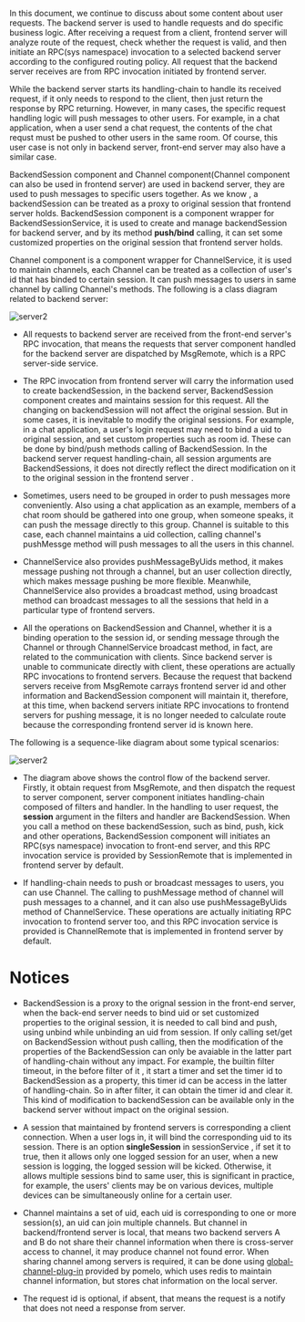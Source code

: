 In this document, we continue to discuss about some content about user requests. The backend server is used to handle requests and do specific business logic. After receiving a request from a client, frontend server will analyze route of the request, check whether the request is valid, and then initiate an RPC(sys namespace) invocation to a selected backend server according to the configured routing policy. All request that the backend server receives are from RPC invocation initiated by frontend server.

While the backend server starts its handling-chain to handle its received request, if it only needs to respond to the client, then just return the response by RPC returning. However, in many cases, the specific request handling logic will push messages to other users. For example, in a chat application, when a user send a chat request, the contents of the chat requst must be pushed to other users in the same room. Of course, this user case is not only in backend server, front-end server may also have a similar case.

BackendSession component and Channel component(Channel component can also be used in frontend server) are used in backend server, they are used to push messages to specific users together. As we know , a backendSession can be treated as a proxy to original session that frontend server holds. BackendSession component is a component wrapper for BackendSessionService, it is used to create and manage backendSession for backend server, and by its method **push/bind** calling, it can set some customized properties on the original session that frontend server holds.

Channel component is a component wrapper for ChannelService, it is used to maintain channels, each Channel can be treated as a collection of user's id that has binded to certain session. It can push messages to users in same channel by calling Channel's methods. The following is a class diagram related to backend server:

![server2](images/server2.png)

* All requests to backend server are received from the front-end server's RPC invocation, that means the requests that server component handled for the backend server are dispatched by MsgRemote, which is a RPC server-side service.

* The RPC invocation from frontend server will carry the information used to create backendSession, in the backend server, BackendSession component creates and maintains session for this request. All the changing on backendSession will not affect the original session. But in some cases, it is inevitable to modify the original sessions. For example, in a chat application, a user's login request may need to bind a uid to original session, and set custom properties such as room id. These can be done by bind/push methods calling of BackendSession. In the backend server request handling-chain, all session arguments are BackendSessions, it does not directly reflect the direct modification on it to the original session in the frontend server .

* Sometimes, users need to be grouped in order to push messages more conveniently. Also using a chat application as an example, members of a chat room should be gathered into one group, when someone speaks, it can push the message directly to this group. Channel is suitable to this case, each channel maintains a uid collection, calling channel's pushMessge method will push messages to all the users in this channel.

* ChannelService also provides pushMessageByUids method, it makes message pushing not through a channel, but an user collection directly, which makes message pushing be more flexible. Meanwhile, ChannelService also provides a broadcast method, using broadcast method can broadcast messages to all the sessions that held in a particular type of frontend servers.

* All the operations on BackendSession and Channel, whether it is a binding operation to the session id, or sending message through the Channel or through ChannelService broadcast method, in fact, are related to the communication with clients. Since backend server is unable to communicate directly with client, these operations are actually RPC invocations to frontend servers. Because the request that backend servers receive from MsgRemote carrays frontend server id and other information and BackendSession component will maintain it, therefore, at this time, when backend servers initiate RPC invocations to frontend servers for pushing message, it is no longer needed to calculate route because the corresponding frontend server id is known here.

The following is a sequence-like diagram about some typical scenarios:

![server2](images/sd_server2.png)

* The diagram above shows the control flow of the backend server. Firstly, it obtain request from MsgRemote, and then dispatch the request to server component, server component initiates handling-chain composed of filters and handler. In the handling to user request, the **session** argument in the filters and handler are BackendSession. When you call a method on these backendSession, such as bind, push, kick and other operations, BackendSession component will initiates an RPC(sys namespace) invocation to front-end server, and this RPC invocation service is provided by SessionRemote that is implemented in frontend server by default.

* If handling-chain needs to push or broadcast messages to users, you can use Channel. The calling to pushMessage method of channel will push messages to a channel, and it can also use pushMessageByUids method of ChannelService. These operations are actually initiating RPC invocation to frontend server too, and this RPC invocation service is provided is ChannelRemote that is implemented in frontend server by default.

Notices
============

* BackendSession is a proxy to the orignal session in the front-end server, when the back-end server needs to bind uid or set customized properties to the original session, it is needed to call bind and push, using unbind while unbinding an uid from session. If only calling set/get on BackendSession without push calling, then the modification of the properties of the BackendSession can only be avaiable in the latter part of handling-chain without any impact. For example, the builtin filter timeout, in the before filter of it , it start a timer and set the timer id to BackendSession as a property, this timer id can be access in the latter of handling-chain. So in after filter, it can obtain the timer id and clear it. This kind of modification to backendSession can be available only in the backend server without impact on the original session.

* A session that maintained by frontend servers is corresponding a client connection. When a user logs in, it will bind the corresponding uid to its session. There is an option **singleSession** in sessionService , if set it to true, then it allows only one logged session for an user, when a new session is logging, the logged session will be kicked. Otherwise, it allows multiple sessions bind to same user, this is significant in practice, for example, the users' clients may be on various devices, multiple devices can be simultaneously online for a certain user.

* Channel maintains a set of uid, each uid is corresponding to one or more session(s), an uid can join multiple channels. But channel in backend/frontend server is local, that means two backend servers A and B do not share their channel information when there is cross-server access to channel, it may produce channel not found error. When sharing channel among servers is required, it can be done using [global-channel-plug-in](https://github.com/NetEase/pomelo-status-plugin) provided by pomelo, which uses redis to maintain channel information, but stores chat information on the local server.

* The request id is optional, if absent, that means the request is a notify that does not need a response from server.